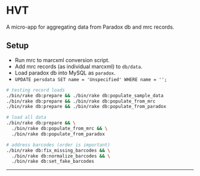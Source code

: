 # HVT

A micro-app for aggregating data from Paradox db and mrc records.

## Setup

- Run mrc to marcxml conversion script.
- Add mrc records (as individual marcxml) to `db/data`.
- Load paradox db into MySQL as `paradox`.
- `UPDATE persdata SET name = 'Unspecified' WHERE name = '';`

```bash
# testing record loads
./bin/rake db:prepare && ./bin/rake db:populate_sample_data
./bin/rake db:prepare && ./bin/rake db:populate_from_mrc
./bin/rake db:prepare && ./bin/rake db:populate_from_paradox

# load all data
./bin/rake db:prepare && \
  ./bin/rake db:populate_from_mrc && \
  ./bin/rake db:populate_from_paradox

# address barcodes (order is important)
./bin/rake db:fix_missing_barcodes && \
  ./bin/rake db:normalize_barcodes && \
  ./bin/rake db:set_fake_barcodes
```

---